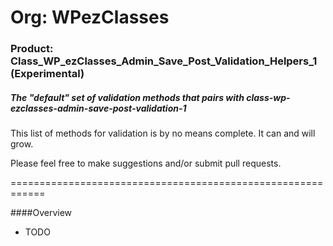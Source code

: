 # Org: WPezClasses
### Product: Class_WP_ezClasses_Admin_Save_Post_Validation_Helpers_1 (Experimental)

##### The "default" set of validation methods that pairs with class-wp-ezclasses-admin-save-post-validation-1

This list of methods for validation is by no means complete. It can and will grow. 

Please feel free to make suggestions and/or submit pull requests. 

============================================================

####Overview 

- TODO